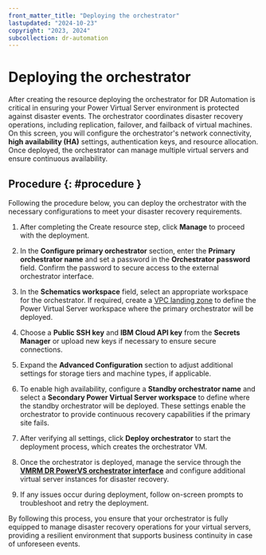 ```yaml
---
front_matter_title: "Deploying the orchestrator"
lastupdated: "2024-10-23"
copyright: "2023, 2024"
subcollection: dr-automation
---
```


# Deploying the orchestrator

After creating the resource deploying the orchestrator for DR Automation is critical in ensuring your Power Virtual Server environment is protected against disaster events. The orchestrator coordinates disaster recovery operations, including replication, failover, and failback of virtual machines. On this screen, you will configure the orchestrator's network connectivity, **high availability (HA)** settings, authentication keys, and resource allocation. Once deployed, the orchestrator can manage multiple virtual servers and ensure continuous availability.

## Procedure {: #procedure }

Following the procedure below, you can deploy the orchestrator with the necessary configurations to meet your disaster recovery requirements.

1. After completing the Create resource step, click **Manage** to proceed with the deployment.

2. In the **Configure primary orchestrator** section, enter the **Primary orchestrator name** and set a password in the **Orchestrator password** field. Confirm the password to secure access to the external orchestrator interface.

3. In the **Schematics workspace** field, select an appropriate workspace for the orchestrator. If required, create a [VPC landing zone](https://cloud.ibm.com/catalog/architecture/deploy-arch-ibm-pvs-inf-2dd486c7-b317-4aaa-907b-42671485ad96-global/readme/terraform/terraform/e104e91d-d4a8-44fa-a341-eebf735d9635-global) to define the Power Virtual Server workspace where the primary orchestrator will be deployed.

4. Choose a **Public SSH key** and **IBM Cloud API key** from the **Secrets Manager** or upload new keys if necessary to ensure secure connections.

5. Expand the **Advanced Configuration** section to adjust additional settings for storage tiers and machine types, if applicable.

6. To enable high availability, configure a **Standby orchestrator name** and select a **Secondary Power Virtual Server workspace** to define where the standby orchestrator will be deployed. These settings enable the orchestrator to provide continuous recovery capabilities if the primary site fails.

7. After verifying all settings, click **Deploy orchestrator** to start the deployment process, which creates the orchestrator VM.

8. Once the orchestrator is deployed, manage the service through the [**VMRM DR PowerVS orchestrator interface**](https://ibmdocs-test.dcs.ibm.com/docs/en/vmrm-dr-powervs_test) and configure additional virtual server instances for disaster recovery.

9. If any issues occur during deployment, follow on-screen prompts to troubleshoot and retry the deployment.

By following this process, you ensure that your orchestrator is fully equipped to manage disaster recovery operations for your virtual servers, providing a resilient environment that supports business continuity in case of unforeseen events.
